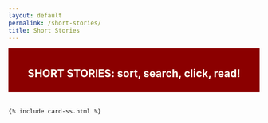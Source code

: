 ```yaml
---
layout: default
permalink: /short-stories/
title: Short Stories
---
```


<div class="{{ page.title }}">

  <header class="short-stories" style="margin-bottom: 2rem;background-color: darkred;color:#fffff2;text-align:center;padding:0.5rem;">
    <h2>SHORT STORIES: sort, search, click, read!</h2>
  </header>

  <section class="container card__container">

    {% include card-ss.html %}

  </section> <!-- end section .container .card__container -->


</div>
